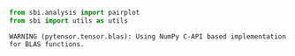 ```python
from sbi.analysis import pairplot
from sbi import utils as utils
```

    WARNING (pytensor.tensor.blas): Using NumPy C-API based implementation for BLAS functions.



```python

```
